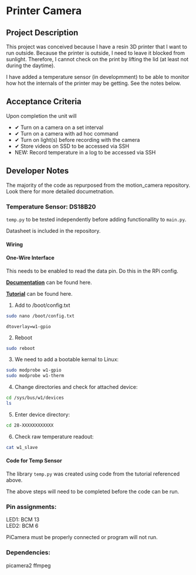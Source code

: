 # Printer Camera

## Project Description

This project was conceived because I have a resin 3D printer that I want to run outside. Because the printer is outside, I need to leave it blocked from sunlight. Therefore, I cannot check on the print by lifting the lid (at least not during the daytime).

I have added a temperature sensor (in developmment) to be able to monitor how hot the internals of the printer may be getting. See the notes below.

## Acceptance Criteria

Upon completion the unit will

- ✔ Turn on a camera on a set interval
- ✔ Turn on a camera with ad hoc command
- ✔ Turn on light(s) before recording with the camera
- ✔ Store videos on SSD to be accessed via SSH
- NEW: Record temperature in a log to be accessed via SSH

## Developer Notes

The majority of the code as repurposed from the motion_camera repository. Look there for more detailed documetnation.

### Temperature Sensor: DS18B20

`temp.py` to be tested independently before adding functionallity to `main.py`.

Datasheet is included in the repository.

#### Wiring

#### One-Wire Interface

This needs to be enabled to read the data pin. Do this in the RPi config.

**[Documentation](https://pinout.xyz/pinout/1_wire)** can be found here.

**[Tutorial](https://www.circuitbasics.com/raspberry-pi-ds18b20-temperature-sensor-tutorial/)** can be found here.

1. Add to /boot/config.txt

```bash
sudo nano /boot/config.txt
```

`dtoverlay=w1-gpio`

2. Reboot

```bash
sudo reboot
```

3. We need to add a bootable kernal to Linux:

```bash
sudo modprobe w1-gpio
sudo modprobe w1-therm
```

4. Change directories and check for attached device:

```bash
cd /sys/bus/w1/devices
ls
```

5. Enter device directory:

```bash
cd 28-XXXXXXXXXXXX
```

6. Check raw temperature readout:

```bash
cat w1_slave
```

#### Code for Temp Sensor

The library `temp.py` was created using code from the tutorial referenced above.

The above steps will need to be completed before the code can be run.

### Pin assignments:

LED1: BCM 13  
LED2: BCM 6

PiCamera must be properly connected or program will not run.

### Dependencies:

picamera2
ffmpeg
